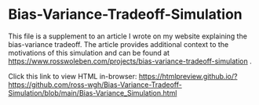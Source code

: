 # Bias-Variance-Tradeoff-Simulation

This file is a supplement to an article I wrote on my website explaining the bias-variance tradeoff. The article provides additional context to the motivations of this simulation and can be found at https://www.rosswoleben.com/projects/bias-variance-tradeoff-simulation .


Click this link to view HTML in-browser: https://htmlpreview.github.io/?https://github.com/ross-wgh/Bias-Variance-Tradeoff-Simulation/blob/main/Bias-Variance_Simulation.html
